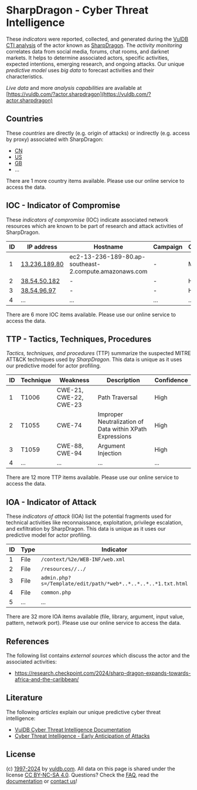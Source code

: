 # SharpDragon - Cyber Threat Intelligence

These _indicators_ were reported, collected, and generated during the [VulDB CTI analysis](https://vuldb.com/?kb.cti) of the actor known as [SharpDragon](https://vuldb.com/?actor.sharpdragon). The _activity monitoring_ correlates data from social media, forums, chat rooms, and darknet markets. It helps to determine associated actors, specific activities, expected intentions, emerging research, and ongoing attacks. Our unique _predictive model_ uses _big data_ to forecast activities and their characteristics.

_Live data_ and more _analysis capabilities_ are available at [https://vuldb.com/?actor.sharpdragon](https://vuldb.com/?actor.sharpdragon)

## Countries

These _countries_ are directly (e.g. origin of attacks) or indirectly (e.g. access by proxy) associated with SharpDragon:

* [CN](https://vuldb.com/?country.cn)
* [US](https://vuldb.com/?country.us)
* [GB](https://vuldb.com/?country.gb)
* ...

There are 1 more country items available. Please use our online service to access the data.

## IOC - Indicator of Compromise

These _indicators of compromise_ (IOC) indicate associated network resources which are known to be part of research and attack activities of SharpDragon.

ID | IP address | Hostname | Campaign | Confidence
-- | ---------- | -------- | -------- | ----------
1 | [13.236.189.80](https://vuldb.com/?ip.13.236.189.80) | ec2-13-236-189-80.ap-southeast-2.compute.amazonaws.com | - | Medium
2 | [38.54.50.182](https://vuldb.com/?ip.38.54.50.182) | - | - | High
3 | [38.54.96.97](https://vuldb.com/?ip.38.54.96.97) | - | - | High
4 | ... | ... | ... | ...

There are 6 more IOC items available. Please use our online service to access the data.

## TTP - Tactics, Techniques, Procedures

_Tactics, techniques, and procedures_ (TTP) summarize the suspected MITRE ATT&CK techniques used by _SharpDragon_. This data is unique as it uses our predictive model for actor profiling.

ID | Technique | Weakness | Description | Confidence
-- | --------- | -------- | ----------- | ----------
1 | T1006 | CWE-21, CWE-22, CWE-23 | Path Traversal | High
2 | T1055 | CWE-74 | Improper Neutralization of Data within XPath Expressions | High
3 | T1059 | CWE-88, CWE-94 | Argument Injection | High
4 | ... | ... | ... | ...

There are 12 more TTP items available. Please use our online service to access the data.

## IOA - Indicator of Attack

These _indicators of attack_ (IOA) list the potential fragments used for technical activities like reconnaissance, exploitation, privilege escalation, and exfiltration by SharpDragon. This data is unique as it uses our predictive model for actor profiling.

ID | Type | Indicator | Confidence
-- | ---- | --------- | ----------
1 | File | `/context/%2e/WEB-INF/web.xml` | High
2 | File | `/resources//../` | High
3 | File | `admin.php?s=/Template/edit/path/*web*..*..*..*..*1.txt.html` | High
4 | File | `common.php` | Medium
5 | ... | ... | ...

There are 32 more IOA items available (file, library, argument, input value, pattern, network port). Please use our online service to access the data.

## References

The following list contains _external sources_ which discuss the actor and the associated activities:

* https://research.checkpoint.com/2024/sharp-dragon-expands-towards-africa-and-the-caribbean/

## Literature

The following _articles_ explain our unique predictive cyber threat intelligence:

* [VulDB Cyber Threat Intelligence Documentation](https://vuldb.com/?kb.cti)
* [Cyber Threat Intelligence - Early Anticipation of Attacks](https://www.scip.ch/en/?labs.20201022)

## License

(c) [1997-2024](https://vuldb.com/?kb.changelog) by [vuldb.com](https://vuldb.com/?kb.about). All data on this page is shared under the license [CC BY-NC-SA 4.0](https://creativecommons.org/licenses/by-nc-sa/4.0/). Questions? Check the [FAQ](https://vuldb.com/?kb.faq), read the [documentation](https://vuldb.com/?kb) or [contact us](https://vuldb.com/?contact)!
